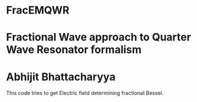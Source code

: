 # FracEMQWR
# Fractional Wave approach to Quarter Wave Resonator formalism
# Abhijit Bhattacharyya
This code tries to get Electric field determining fractional Bessel.

